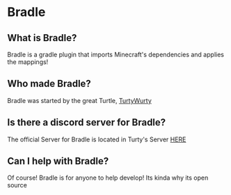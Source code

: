 # Bradle

## What is Bradle?
Bradle is a gradle plugin that imports Minecraft's dependencies and applies the mappings!

## Who made Bradle?
Bradle was started by the great Turtle, [TurtyWurty](https://www.youtube.com/TurtyWurty)

## Is there a discord server for Bradle?
The official Server for Bradle is located in Turty's Server [HERE](https://discord.gg/jCTnnhxc7J)

## Can I help with Bradle?
Of course! Bradle is for anyone to help develop! Its kinda why its open source
